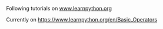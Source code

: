 Following tutorials on www.learnpython.org

Currently on https://www.learnpython.org/en/Basic_Operators
